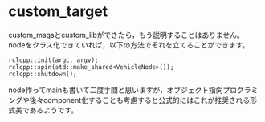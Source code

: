 # custom_target

custom_msgsとcustom_libができたら，もう説明することはありません。  
nodeをクラス化できていれば，以下の方法でそれを立てることができます。  

```
rclcpp::init(argc, argv);
rclcpp::spin(std::make_shared<VehicleNode>());
rclcpp::shutdown();
```

node作ってmainも書いて二度手間と思いますが，オブジェクト指向プログラミングや後々component化することも考慮すると公式的にはこれが推奨される形式美であるようです。  
